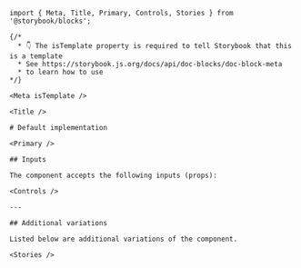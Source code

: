 <!-- prettier-ignore -->
```mdx filename="DocumentationTemplate.mdx" renderer="common" language="mdx"
import { Meta, Title, Primary, Controls, Stories } from '@storybook/blocks';

{/*
  * 👇 The isTemplate property is required to tell Storybook that this is a template
  * See https://storybook.js.org/docs/api/doc-blocks/doc-block-meta
  * to learn how to use
*/}

<Meta isTemplate />

<Title />

# Default implementation

<Primary />

## Inputs

The component accepts the following inputs (props):

<Controls />

---

## Additional variations

Listed below are additional variations of the component.

<Stories />
```
